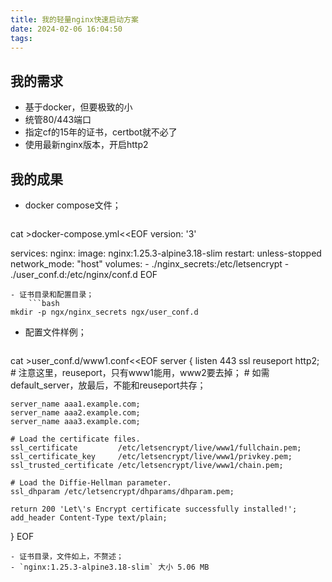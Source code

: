 ```yaml
---
title: 我的轻量nginx快速启动方案
date: 2024-02-06 16:04:50
tags:
---
```


## 我的需求

- 基于docker，但要极致的小
- 统管80/443端口
- 指定cf的15年的证书，certbot就不必了
- 使用最新nginx版本，开启http2

## 我的成果

- docker compose文件；
    ```bash
cat >docker-compose.yml<<EOF
version: '3'
    
services:
  nginx:
    image: nginx:1.25.3-alpine3.18-slim
    restart: unless-stopped
    network_mode: "host"
    volumes:
      - ./nginx_secrets:/etc/letsencrypt
      - ./user_conf.d:/etc/nginx/conf.d
EOF
```
- 证书目录和配置目录；
    ```bash
mkdir -p ngx/nginx_secrets ngx/user_conf.d
```
- 配置文件样例；
    ```bash
cat >user_conf.d/www1.conf<<EOF
server {
    listen 443 ssl reuseport http2;
    # 注意这里，reuseport，只有www1能用，www2要去掉；
    # 如需default_server，放最后，不能和reuseport共存；
    
    server_name aaa1.example.com;
    server_name aaa2.example.com;
    server_name aaa3.example.com;
    
    # Load the certificate files.
    ssl_certificate         /etc/letsencrypt/live/www1/fullchain.pem;
    ssl_certificate_key     /etc/letsencrypt/live/www1/privkey.pem;
    ssl_trusted_certificate /etc/letsencrypt/live/www1/chain.pem;
    
    # Load the Diffie-Hellman parameter.
    ssl_dhparam /etc/letsencrypt/dhparams/dhparam.pem;
    
    return 200 'Let\'s Encrypt certificate successfully installed!';
    add_header Content-Type text/plain;
}
EOF
```
- 证书目录，文件如上，不赘述；
- `nginx:1.25.3-alpine3.18-slim` 大小 5.06 MB


